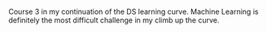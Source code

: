 Course 3 in my continuation of the DS learning curve.  Machine Learning is definitely the most difficult challenge in my climb up the curve.